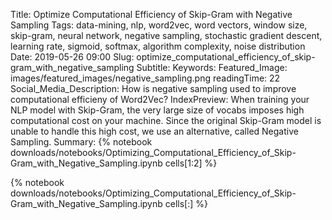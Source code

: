 Title: Optimize Computational Efficiency of Skip-Gram with Negative Sampling
Tags: data-mining, nlp, word2vec, word vectors, window size, skip-gram, neural network, negative sampling, stochastic gradient descent, learning rate, sigmoid, softmax, algorithm complexity, noise distribution 
Date: 2019-05-26 09:00
Slug: optimize_computational_efficiency_of_skip-gram_with_negative_sampling
Subtitle:
Keywords: 
Featured_Image: images/featured_images/negative_sampling.png
readingTime: 22
Social_Media_Description: How is negative sampling used to improve computational efficieny of Word2Vec?
IndexPreview: When training your NLP model with Skip-Gram, the very large size of vocabs imposes high computational cost on your machine. Since the original Skip-Gram model is unable to handle this high cost, we use an alternative, called Negative Sampling. 
Summary: {% notebook downloads/notebooks/Optimizing_Computational_Efficiency_of_Skip-Gram_with_Negative_Sampling.ipynb cells[1:2] %}

{% notebook downloads/notebooks/Optimizing_Computational_Efficiency_of_Skip-Gram_with_Negative_Sampling.ipynb cells[:] %}